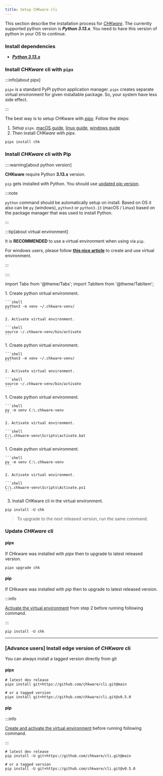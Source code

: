 ```yaml
---
title: Setup CHKware cli
---
```


This section describe the installation process for [_CHKware_](https://github.com/chkware/cli). The currently supported python version is **_Python 3.13.x_**. You need to have this version of python in your OS to continue.

### Install dependencies

- [**_Python 3.13.x_**](https://www.python.org/downloads/)

### Install _CHKware_ cli with `pipx`

:::info[about pipx]

`pipx` is a standard PyPI python application manager. `pipx` creates separate virtual environment for given installable package. So, your system have less side effect.

:::

The best way is to setup CHKware with [_pipx_](https://pipx.pypa.io/stable/). Follow the steps:

1. Setup `pipx`. [macOS guide](https://pipx.pypa.io/stable/installation/#on-macos), [linux guide](https://pipx.pypa.io/stable/installation/#on-linux), [windows guide](https://pipx.pypa.io/stable/installation/#on-windows)
2. Then install _CHKware_ with _pipx_.

```shell
pipx install chk
```

### Install _CHKware_ cli with Pip

::::warning[about python version]

**CHKware** require Python **3.13.x** version.

`pip` gets installed with Python. You should use [updated pip version](https://pip.pypa.io/en/stable/installation/#upgrading-pip).

:::note

`python` command should be automatically setup on install. Based on OS it also can be `py` (windows), `python3` or `python3.13` (macOS / Linux) based on the package manager that was used to install Python.

:::

:::tip[about virtual environment]

It is **RECOMMENDED** to use a virtual environment when using via `pip`.

For windows users, please follow [**this nice article**](https://realpython.com/python-virtual-environments-a-primer/) to create and use virtual environment.

:::

::::

import Tabs from '@theme/Tabs';
import TabItem from '@theme/TabItem';

<Tabs>
  <TabItem value="linux" label="Linux" default>
    1. Create python virtual environment.

    ```shell
    python3 -m venv ~/.chkware-venv/
    ```

    2. Activate virtual environment.

    ```shell
    source ~/.chkware-venv/bin/activate
    ```
  </TabItem>
  <TabItem value="macos" label="macOS">
    1. Create python virtual environment.

    ```shell
    python3 -m venv ~/.chkware-venv/
    ```

    2. Activate virtual environment.

    ```shell
    source ~/.chkware-venv/bin/activate
    ```
  </TabItem>
  <TabItem value="windows-cmd" label="Windows (cmd)">
    1. Create python virtual environment.

    ```shell
    py -m venv C:\.chkware-venv
    ```

    2. Activate virtual environment.

    ```shell
    C:\.chkware-venv\Scripts\activate.bat
    ```
  </TabItem>
  <TabItem value="windows-ps" label="Windows (Powershell)">
    1. Create python virtual environment.

    ```shell
    py -m venv C:\.chkware-venv
    ```

    2. Activate virtual environment.

    ```shell
    C:\.chkware-venv\Scripts\Activate.ps1
    ```
  </TabItem>
</Tabs>

3. Install CHKware cli in the virtual environment.

```shell
pip install -U chk
```

> To upgrade to the next released version, run the same command.

### Update _CHKware_ cli

#### pipx

If CHkware was installed with _pipx_ then to upgrade to latest released version.

```shell
pipx upgrade chk
```

#### pip

If CHkware was installed with _pip_ then to upgrade to latest released version.

:::info

[Activate the virtual environment](#install-chkware-cli-with-pip) from step 2 before running following command.

:::

```shell
pip install -U chk
```

---

### [Advance users] Install edge version of _CHKware_ cli

You can always install a tagged version directly from git

#### pipx

```shell
# latest dev release
pipx install git+https://github.com/chkware/cli.git@main

# or a tagged version
pipx install git+https://github.com/chkware/cli.git@v0.5.0
```

#### pip

:::info

[Create and activate the virtual environment](#install-chkware-cli-with-pip) before running following command.

:::

```shell
# latest dev release
pip install -U git+https://github.com/chkware/cli.git@main

# or a tagged version
pip install -U git+https://github.com/chkware/cli.git@v0.5.0
```
